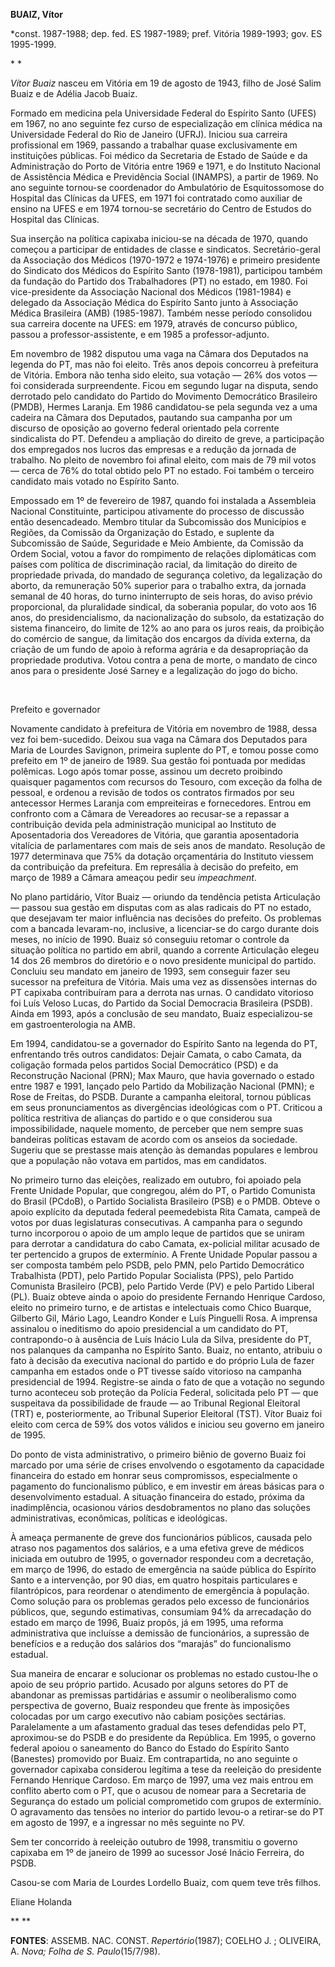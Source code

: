 **BUAIZ, Vítor**

\*const. 1987-1988; dep. fed. ES 1987-1989; pref. Vitória 1989-1993;
gov. ES 1995-1999.

* *

*Vítor Buaiz* nasceu em Vitória em 19 de agosto de 1943, filho de José
Salim Buaiz e de Adélia Jacob Buaiz.

Formado em medicina pela Universidade Federal do Espírito Santo (UFES)
em 1967, no ano seguinte fez curso de especialização em clínica médica
na Universidade Federal do Rio de Janeiro (UFRJ). Iniciou sua carreira
profissional em 1969, passando a trabalhar quase exclusivamente em
instituições públicas. Foi médico da Secretaria de Estado de Saúde e da
Administração do Porto de Vitória entre 1969 e 1971, e do Instituto
Nacional de Assistência Médica e Previdência Social (INAMPS), a partir
de 1969. No ano seguinte tornou-se coordenador do Ambulatório de
Esquitossomose do Hospital das Clínicas da UFES, em 1971 foi contratado
como auxiliar de ensino na UFES e em 1974 tornou-se secretário do Centro
de Estudos do Hospital das Clínicas.

Sua inserção na política capixaba iniciou-se na década de 1970, quando
começou a participar de entidades de classe e sindicatos.
Secretário-geral da Associação dos Médicos (1970-1972 e 1974-1976) e
primeiro presidente do Sindicato dos Médicos do Espírito Santo
(1978-1981), participou também da fundação do Partido dos Trabalhadores
(PT) no estado, em 1980. Foi vice-presidente da Associação Nacional dos
Médicos (1981-1984) e delegado da Associação Médica do Espírito Santo
junto à Associação Médica Brasileira (AMB) (1985-1987). Também nesse
período consolidou sua carreira docente na UFES: em 1979, através de
concurso público, passou a professor-assistente, e em 1985 a
professor-adjunto.

Em novembro de 1982 disputou uma vaga na Câmara dos Deputados na legenda
do PT, mas não foi eleito. Três anos depois concorreu à prefeitura de
Vitória. Embora não tenha sido eleito, sua votação — 26% dos votos — foi
considerada surpreendente. Ficou em segundo lugar na disputa, sendo
derrotado pelo candidato do Partido do Movimento Democrático Brasileiro
(PMDB), Hermes Laranja. Em 1986 candidatou-se pela segunda vez a uma
cadeira na Câmara dos Deputados, pautando sua campanha por um discurso
de oposição ao governo federal orientado pela corrente sindicalista do
PT. Defendeu a ampliação do direito de greve, a participação dos
empregados nos lucros das empresas e a redução da jornada de trabalho.
No pleito de novembro foi afinal eleito, com mais de 79 mil votos —
cerca de 76% do total obtido pelo PT no estado. Foi também o terceiro
candidato mais votado no Espírito Santo.

Empossado em 1º de fevereiro de 1987, quando foi instalada a Assembleia
Nacional Constituinte, participou ativamente do processo de discussão
então desencadeado. Membro titular da Subcomissão dos Municípios e
Regiões, da Comissão da Organização do Estado, e suplente da Subcomissão
de Saúde, Seguridade e Meio Ambiente, da Comissão da Ordem Social, votou
a favor do rompimento de relações diplomáticas com países com política
de discriminação racial, da limitação do direito de propriedade privada,
do mandado de segurança coletivo, da legalização do aborto, da
remuneração 50% superior para o trabalho extra, da jornada semanal de 40
horas, do turno ininterrupto de seis horas, do aviso prévio
proporcional, da pluralidade sindical, da soberania popular, do voto aos
16 anos, do presidencialismo, da nacionalização do subsolo, da
estatização do sistema financeiro, do limite de 12% ao ano para os juros
reais, da proibição do comércio de sangue, da limitação dos encargos da
dívida externa, da criação de um fundo de apoio à reforma agrária e da
desapropriação da propriedade produtiva. Votou contra a pena de morte, o
mandato de cinco anos para o presidente José Sarney e a legalização do
jogo do bicho.

 

Prefeito e governador

Novamente candidato à prefeitura de Vitória em novembro de 1988, dessa
vez foi bem-sucedido. Deixou sua vaga na Câmara dos Deputados para Maria
de Lourdes Savignon, primeira suplente do PT, e tomou posse como
prefeito em 1º de janeiro de 1989. Sua gestão foi pontuada por medidas
polêmicas. Logo após tomar posse, assinou um decreto proibindo quaisquer
pagamentos com recursos do Tesouro, com exceção da folha de pessoal, e
ordenou a revisão de todos os contratos firmados por seu antecessor
Hermes Laranja com empreiteiras e fornecedores. Entrou em confronto com
a Câmara de Vereadores ao recusar-se a repassar a contribuição devida
pela administração municipal ao Instituto de Aposentadoria dos
Vereadores de Vitória, que garantia aposentadoria vitalícia de
parlamentares com mais de seis anos de mandato. Resolução de 1977
determinava que 75% da dotação orçamentária do Instituto viessem da
contribuição da prefeitura. Em represália à decisão do prefeito, em
março de 1989 a Câmara ameaçou pedir seu *impeachment*.

No plano partidário, Vítor Buaiz — oriundo da tendência petista
Articulação — passou sua gestão em disputas com as alas radicais do PT
no estado, que desejavam ter maior influência nas decisões do prefeito.
Os problemas com a bancada levaram-no, inclusive, a licenciar-se do
cargo durante dois meses, no início de 1990. Buaiz só conseguiu retomar
o controle da situação política no partido em abril, quando a corrente
Articulação elegeu 14 dos 26 membros do diretório e o novo presidente
municipal do partido. Concluiu seu mandato em janeiro de 1993, sem
conseguir fazer seu sucessor na prefeitura de Vitória. Mais uma vez as
dissensões internas do PT capixaba contribuíram para a derrota nas
urnas. O candidato vitorioso foi Luís Veloso Lucas, do Partido da Social
Democracia Brasileira (PSDB). Ainda em 1993, após a conclusão de seu
mandato, Buaiz especializou-se em gastroenterologia na AMB.

Em 1994, candidatou-se a governador do Espírito Santo na legenda do PT,
enfrentando três outros candidatos: Dejair Camata, o cabo Camata, da
coligação formada pelos partidos Social Democrático (PSD) e da
Reconstrução Nacional (PRN); Max Mauro, que havia governado o estado
entre 1987 e 1991, lançado pelo Partido da Mobilização Nacional (PMN); e
Rose de Freitas, do PSDB. Durante a campanha eleitoral, tornou públicas
em seus pronunciamentos as divergências ideológicas com o PT. Criticou a
política restritiva de alianças do partido e o que considerou sua
impossibilidade, naquele momento, de perceber que nem sempre suas
bandeiras políticas estavam de acordo com os anseios da sociedade.
Sugeriu que se prestasse mais atenção às demandas populares e lembrou
que a população não votava em partidos, mas em candidatos.

No primeiro turno das eleições, realizado em outubro, foi apoiado pela
Frente Unidade Popular, que congregou, além do PT, o Partido Comunista
do Brasil (PCdoB), o Partido Socialista Brasileiro (PSB) e o PMDB.
Obteve o apoio explícito da deputada federal peemedebista Rita Camata,
campeã de votos por duas legislaturas consecutivas. A campanha para o
segundo turno incorporou o apoio de um amplo leque de partidos que se
uniram para derrotar a candidatura do cabo Camata, ex-policial militar
acusado de ter pertencido a grupos de extermínio. A Frente Unidade
Popular passou a ser composta também pelo PSDB, pelo PMN, pelo Partido
Democrático Trabalhista (PDT), pelo Partido Popular Socialista (PPS),
pelo Partido Comunista Brasileiro (PCB), pelo Partido Verde (PV) e pelo
Partido Liberal (PL). Buaiz obteve ainda o apoio do presidente Fernando
Henrique Cardoso, eleito no primeiro turno, e de artistas e intelectuais
como Chico Buarque, Gilberto Gil, Mário Lago, Leandro Konder e Luís
Pinguelli Rosa. A imprensa assinalou o ineditismo do apoio presidencial
a um candidato do PT, contrapondo-o à ausência de Luís Inácio Lula da
Silva, presidente do PT, nos palanques da campanha no Espírito Santo.
Buaiz, no entanto, atribuiu o fato à decisão da executiva nacional do
partido e do próprio Lula de fazer campanha em estados onde o PT tivesse
saído vitorioso na campanha presidencial de 1994. Registre-se ainda o
fato de que a votação no segundo turno aconteceu sob proteção da Polícia
Federal, solicitada pelo PT — que suspeitava da possibilidade de fraude
— ao Tribunal Regional Eleitoral (TRT) e, posteriormente, ao Tribunal
Superior Eleitoral (TST). Vítor Buaiz foi eleito com cerca de 59% dos
votos válidos e iniciou seu governo em janeiro de 1995.

Do ponto de vista administrativo, o primeiro biênio de governo Buaiz foi
marcado por uma série de crises envolvendo o esgotamento da capacidade
financeira do estado em honrar seus compromissos, especialmente o
pagamento do funcionalismo público, e em investir em áreas básicas para
o desenvolvimento estadual. A situação financeira do estado, próxima da
inadimplência, ocasionou vários desdobramentos no plano das soluções
administrativas, econômicas, políticas e ideológicas.

À ameaça permanente de greve dos funcionários públicos, causada pelo
atraso nos pagamentos dos salários, e a uma efetiva greve de médicos
iniciada em outubro de 1995, o governador respondeu com a decretação, em
março de 1996, do estado de emergência na saúde pública do Espírito
Santo e a intervenção, por 90 dias, em quatro hospitais particulares e
filantrópicos, para reordenar o atendimento de emergência à população.
Como solução para os problemas gerados pelo excesso de funcionários
públicos, que, segundo estimativas, consumiam 94% da arrecadação do
estado em março de 1996, Buaiz propôs, já em 1995, uma reforma
administrativa que incluísse a demissão de funcionários, a supressão de
benefícios e a redução dos salários dos “marajás” do funcionalismo
estadual.

Sua maneira de encarar e solucionar os problemas no estado custou-lhe o
apoio de seu próprio partido. Acusado por alguns setores do PT de
abandonar as premissas partidárias e assumir o neoliberalismo como
perspectiva de governo, Buaiz respondeu que frente às imposições
colocadas por um cargo executivo não cabiam posições sectárias.
Paralelamente a um afastamento gradual das teses defendidas pelo PT,
aproximou-se do PSDB e do presidente da República. Em 1995, o governo
federal apoiou o saneamento do Banco do Estado do Espírito Santo
(Banestes) promovido por Buaiz. Em contrapartida, no ano seguinte o
governador capixaba considerou legítima a tese da reeleição do
presidente Fernando Henrique Cardoso. Em março de 1997, uma vez mais
entrou em conflito aberto com o PT, que o acusou de nomear para a
Secretaria de Segurança do estado um policial comprometido com grupos de
extermínio. O agravamento das tensões no interior do partido levou-o a
retirar-se do PT em agosto de 1997, e a ingressar no mês seguinte no PV.

Sem ter concorrido à reeleição outubro de 1998, transmitiu o governo
capixaba em 1º de janeiro de 1999 ao sucessor José Inácio Ferreira, do
PSDB.

Casou-se com Maria de Lourdes Lordello Buaiz, com quem teve três filhos.

Eliane Holanda

** **

**FONTES**: ASSEMB. NAC. CONST. *Repertório*(1987); COELHO J. ;
OLIVEIRA, A. *Nova; Folha de S. Paulo*(15/7/98).

 
